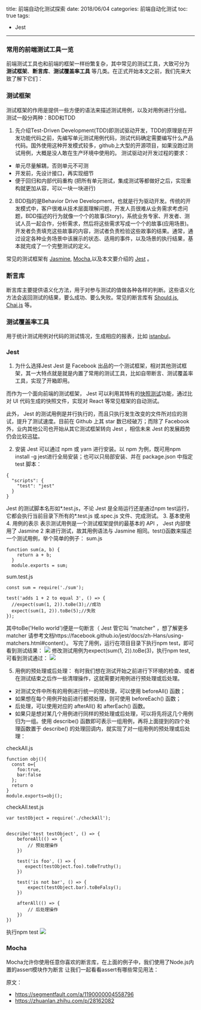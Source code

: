 title: 前端自动化测试探索
date: 2018/06/04
categories: 前端自动化测试
toc: true
tags:
  - Jest
---


### 常用的前端测试工具一览
前端测试工具也和前端的框架一样纷繁复杂，其中常见的测试工具，大致可分为 **测试框架**、**断言库**、**测试覆盖率工具** 等几类。在正式开始本文之前，我们先来大致了解下它们：
### 测试框架
测试框架的作用是提供一些方便的语法来描述测试用例，以及对用例进行分组。
测试一般分两种：BDD和TDD
<!--more-->
1. 先介绍Test-Driven Development(TDD)即测试驱动开发，TDD的原理是在开发功能代码之前，先编写单元测试用例代码，测试代码确定需要编写什么产品代码。国外使用这种开发模式较多，github上大型的开源项目，如果没跑过测试用例，大概是没人敢在生产环境中使用的。
测试驱动对开发过程的要求：
- 单元尽量解耦，否则单元不可测
- 开发前，先设计接口，再实现细节
- 便于回归和内部代码重构 (把所有单元测试，集成测试等都做好之后，实现重构就更加从容，可以一块一块进行)
2. BDD指的是Behavior Drive Development，也就是行为驱动开发。传统的开发模式中，客户很难从技术层面理解问题，开发人员很难从业务需求考虑问题，BDD描述的行为就像一个个的故事(Story)，系统业务专家、开发者、测试人员一起合作，分析需求，然后将这些需求写成一个个的故事(应用场景)。开发者负责填充这些故事的内容，测试者负责检验这些故事的结果。通常，通过设定各种业务场景中该展示的状态、适用的事件，以及场景的执行结果，基本就完成了一个完整测试的定义。

常见的测试框架有 [Jasmine](https://jasmine.github.io/), [Mocha](https://mochajs.org/),以及本文要介绍的 [Jest](https://facebook.github.io/jest/zh-Hans/) 。

### 断言库
断言库主要提供语义化方法，用于对参与测试的值做各种各样的判断。这些语义化方法会返回测试的结果，要么成功、要么失败。常见的断言库有 [Should.js](https://shouldjs.github.io/), [Chai.js](http://www.chaijs.com/) 等。

### 测试覆盖率工具
用于统计测试用例对代码的测试情况，生成相应的报表，比如 [istanbul](https://github.com/gotwarlost/istanbul)。

### Jest

1. 为什么选择Jest
Jest 是 Facebook 出品的一个测试框架，相对其他测试框架，其一大特点就是就是内置了常用的测试工具，比如自带断言、测试覆盖率工具，实现了开箱即用。

而作为一个面向前端的测试框架， Jest 可以利用其特有的[快照测试](https://facebook.github.io/jest/docs/zh-Hans/snapshot-testing.html#content)功能，通过比对 UI 代码生成的快照文件，实现对 React 等常见框架的自动测试。

此外， Jest 的测试用例是并行执行的，而且只执行发生改变的文件所对应的测试，提升了测试速度。目前在 Github 上其 star 数已经破万；而除了 Facebook 外，业内其他公司也开始从其它测试框架转向 Jest ，相信未来 Jest 的发展趋势仍会比较迅猛。

2. 安装
Jest 可以通过 npm 或 yarn 进行安装。以 npm 为例，既可用npm install -g jest进行全局安装；也可以只局部安装、并在 package.json 中指定 test 脚本：
```
{
  "scripts": {
    "test": "jest"
  }
}
```
Jest 的测试脚本名形如*.test.js，不论 Jest 是全局运行还是通过npm test运行，它都会执行当前目录下所有的*.test.js 或.spec.js 文件、完成测试。
3. 基本使用
4. 用例的表示
表示测试用例是一个测试框架提供的最基本的 API ， Jest 内部使用了 Jasmine 2 来进行测试，故其用例语法与 Jasmine 相同。test()函数来描述一个测试用例，举个简单的例子：
sum.js
```
function sum(a, b) {
    return a + b;
  }
  module.exports = sum;
```
sum.test.js
```
const sum = require('./sum');

test('adds 1 + 2 to equal 3', () => {
  //expect(sum(1, 2)).toBe(3);//成功
  expect(sum(1, 2)).toBe(5);//失败  
});
```
其中toBe('Hello world')便是一句断言（ Jest 管它叫 “matcher” ，想了解更多 matcher 请参考文档https://facebook.github.io/jest/docs/zh-Hans/using-matchers.html#content）。
写完了用例，运行在项目目录下执行npm test，即可看到测试结果：
![](https://raw.githubusercontent.com/shengyur/shengyur.github.io/master/img/1%2B2.jpg)
修改测试用例为expect(sum(1, 2)).toBe(3)，执行npm test,可看到测试通过：
![](https://raw.githubusercontent.com/shengyur/shengyur.github.io/master/img/1_2.jpg)


5. 用例的预处理或后处理：
有时我们想在测试开始之前进行下环境的检查、或者在测试结束之后作一些清理操作，这就需要对用例进行预处理或后处理。
- 对测试文件中所有的用例进行统一的预处理，可以使用 beforeAll() 函数；
- 如果想在每个用例开始前进行都预处理，则可使用 beforeEach() 函数；
- 后处理，可以使用对应的 afterAll() 和 afterEach() 函数。
- 如果只是想对某几个用例进行同样的预处理或后处理，可以将先将这几个用例归为一组。使用 describe() 函数即可表示一组用例，再将上面提到的四个处理函数置于 describe() 的处理回调内，就实现了对一组用例的预处理或后处理：

checkAll.js
```
function obj(){
  const o={
    foo:true,
    bar:false
  };
  return o
}
module.exports=obj();
```
checkAll.test.js
```
var testObject = require('./checkAll');


describe('test testObject', () => {
    beforeAll(() => {
        // 预处理操作
    })

    test('is foo', () => {
       expect(testObject.foo).toBeTruthy();
    })

    test('is not bar', () => {
        expect(testObject.bar).toBeFalsy();
    })

    afterAll(() => {
        // 后处理操作
    })
})
```
执行npm test
![](https://raw.githubusercontent.com/shengyur/shengyur.github.io/master/img/describe.jpg)



### Mocha
Mocha允许你使用任意你喜欢的断言库，在上面的例子中，我们使用了Node.js内置的assert模块作为断言
让我们一起看看assert有哪些常见用法：



原文：
- https://segmentfault.com/a/1190000004558796
- https://zhuanlan.zhihu.com/p/28162082
